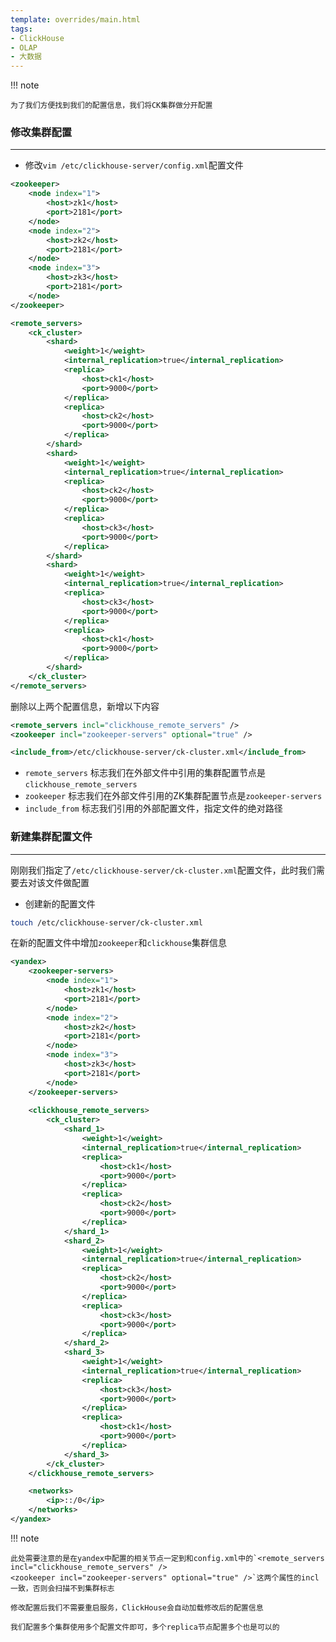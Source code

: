 ```yaml
---
template: overrides/main.html
tags:
- ClickHouse
- OLAP
- 大数据
---
```


!!! note

    为了我们方便找到我们的配置信息，我们将CK集群做分开配置

### 修改集群配置

---

- 修改`vim /etc/clickhouse-server/config.xml`配置文件

```xml
<zookeeper>
    <node index="1">
        <host>zk1</host>
        <port>2181</port>
    </node>
    <node index="2">
        <host>zk2</host>
        <port>2181</port>
    </node>
    <node index="3">
        <host>zk3</host>
        <port>2181</port>
    </node>
</zookeeper>

<remote_servers>
    <ck_cluster>
        <shard>
            <weight>1</weight>
            <internal_replication>true</internal_replication>
            <replica>
                <host>ck1</host>
                <port>9000</port>
            </replica>
            <replica>
                <host>ck2</host>
                <port>9000</port>
            </replica>
        </shard>
        <shard>
            <weight>1</weight>
            <internal_replication>true</internal_replication>
            <replica>
                <host>ck2</host>
                <port>9000</port>
            </replica>
            <replica>
                <host>ck3</host>
                <port>9000</port>
            </replica>
        </shard>
        <shard>
            <weight>1</weight>
            <internal_replication>true</internal_replication>
            <replica>
                <host>ck3</host>
                <port>9000</port>
            </replica>
            <replica>
                <host>ck1</host>
                <port>9000</port>
            </replica>
        </shard>
    </ck_cluster>
</remote_servers>
```

删除以上两个配置信息，新增以下内容

```xml
<remote_servers incl="clickhouse_remote_servers" />
<zookeeper incl="zookeeper-servers" optional="true" />

<include_from>/etc/clickhouse-server/ck-cluster.xml</include_from>
```

- `remote_servers` 标志我们在外部文件中引用的集群配置节点是`clickhouse_remote_servers`
- `zookeeper` 标志我们在外部文件引用的ZK集群配置节点是`zookeeper-servers`
- `include_from` 标志我们引用的外部配置文件，指定文件的绝对路径

### 新建集群配置文件

---

刚刚我们指定了`/etc/clickhouse-server/ck-cluster.xml`配置文件，此时我们需要去对该文件做配置

- 创建新的配置文件

```bash
touch /etc/clickhouse-server/ck-cluster.xml
```

在新的配置文件中增加`zookeeper`和`clickhouse`集群信息

```xml
<yandex>
    <zookeeper-servers>
        <node index="1">
            <host>zk1</host>
            <port>2181</port>
        </node>
        <node index="2">
            <host>zk2</host>
            <port>2181</port>
        </node>
        <node index="3">
            <host>zk3</host>
            <port>2181</port>
        </node>
    </zookeeper-servers>
    
    <clickhouse_remote_servers>
        <ck_cluster>
            <shard_1>
                <weight>1</weight>
                <internal_replication>true</internal_replication>
                <replica>
                    <host>ck1</host>
                    <port>9000</port>
                </replica>
                <replica>
                    <host>ck2</host>
                    <port>9000</port>
                </replica>
            </shard_1>
            <shard_2>
                <weight>1</weight>
                <internal_replication>true</internal_replication>
                <replica>
                    <host>ck2</host>
                    <port>9000</port>
                </replica>
                <replica>
                    <host>ck3</host>
                    <port>9000</port>
                </replica>
            </shard_2>
            <shard_3>
                <weight>1</weight>
                <internal_replication>true</internal_replication>
                <replica>
                    <host>ck3</host>
                    <port>9000</port>
                </replica>
                <replica>
                    <host>ck1</host>
                    <port>9000</port>
                </replica>
            </shard_3>
        </ck_cluster>
    </clickhouse_remote_servers> 

    <networks>
        <ip>::/0</ip>
    </networks>
</yandex>
```

!!! note

    此处需要注意的是在yandex中配置的相关节点一定到和config.xml中的`<remote_servers incl="clickhouse_remote_servers" />
    <zookeeper incl="zookeeper-servers" optional="true" />`这两个属性的incl一致，否则会扫描不到集群标志
    
    修改配置后我们不需要重启服务，ClickHouse会自动加载修改后的配置信息
    
    我们配置多个集群使用多个配置文件即可，多个replica节点配置多个也是可以的
